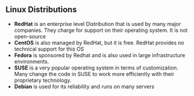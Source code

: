 ## Linux Distributions
- **RedHat** is an enterprise level Distribution that is used by many major companies. They charge for support on their operating system. It is not open-source 
- **CentOS** is also managed by RedHat, but it is free. RedHat provides no technical support for this OS
- **Fedora** is sponsored by Redhat and is also used in large infrastructure environments.
- **SUSE** is a very popular operating system in terms of customization. Many change the code in SUSE to work more efficiently with their proprietary technology.
- **Debian** is used for its reliability and runs on many servers